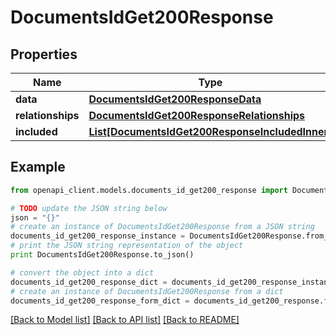 # DocumentsIdGet200Response


## Properties
Name | Type | Description | Notes
------------ | ------------- | ------------- | -------------
**data** | [**DocumentsIdGet200ResponseData**](DocumentsIdGet200ResponseData.md) |  | [optional] 
**relationships** | [**DocumentsIdGet200ResponseRelationships**](DocumentsIdGet200ResponseRelationships.md) |  | [optional] 
**included** | [**List[DocumentsIdGet200ResponseIncludedInner]**](DocumentsIdGet200ResponseIncludedInner.md) |  | [optional] 

## Example

```python
from openapi_client.models.documents_id_get200_response import DocumentsIdGet200Response

# TODO update the JSON string below
json = "{}"
# create an instance of DocumentsIdGet200Response from a JSON string
documents_id_get200_response_instance = DocumentsIdGet200Response.from_json(json)
# print the JSON string representation of the object
print DocumentsIdGet200Response.to_json()

# convert the object into a dict
documents_id_get200_response_dict = documents_id_get200_response_instance.to_dict()
# create an instance of DocumentsIdGet200Response from a dict
documents_id_get200_response_form_dict = documents_id_get200_response.from_dict(documents_id_get200_response_dict)
```
[[Back to Model list]](../README.md#documentation-for-models) [[Back to API list]](../README.md#documentation-for-api-endpoints) [[Back to README]](../README.md)


